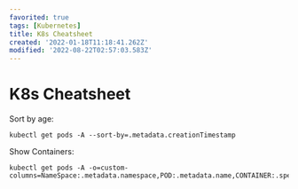 ```yaml
---
favorited: true
tags: [Kubernetes]
title: K8s Cheatsheet
created: '2022-01-18T11:18:41.262Z'
modified: '2022-08-22T02:57:03.583Z'
---
```


# K8s Cheatsheet

Sort by age:
```
kubectl get pods -A --sort-by=.metadata.creationTimestamp
```

Show Containers:
```
kubectl get pods -A -o=custom-columns=NameSpace:.metadata.namespace,POD:.metadata.name,CONTAINER:.spec.containers[*].name
```
